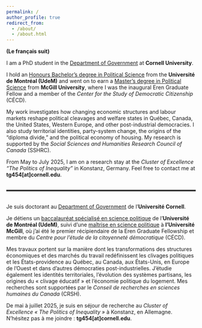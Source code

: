 ```yaml
---
permalink: /
author_profile: true
redirect_from: 
  - /about/
  - /about.html
---
```



**(Le français suit)**

I am a PhD student in the [Department of Government](https://government.cornell.edu/thomas-gareau-paquette-0) at **Cornell University**.

I hold an [Honours Bachelor’s degree in Political Science](https://pol.umontreal.ca/programmes-cours/premier-cycle/baccalaureat-science-politique/) from the **Université de Montréal (UdeM)** and went on to earn a [Master’s degree in Political Science](https://www.mcgill.ca/politicalscience/grad/admissions/ma) from **McGill University**, where I was the inaugural Eren Graduate Fellow and a member of the *Center for the Study of Democratic Citizenship* (CÉCD).

My work investigates how changing economic structures and labour markets reshape political cleavages and welfare states in Québec, Canada, the United States, Western Europe, and other post-industrial democracies. I also study territorial identities, party-system change, the origins of the “diploma divide,” and the political economy of housing. My research is supported by the *Social Sciences and Humanities Research Council of Canada* (SSHRC).

From May to July 2025, I am on a research stay at the *Cluster of Excellence “The Politics of Inequality”* in Konstanz, Germany. Feel free to contact me at **tg454[at]cornell.edu**.

<hr style="border: 0; border-top: 3px solid #333; margin: 2rem 0;">

Je suis doctorant au [Department of Government](https://government.cornell.edu/thomas-gareau-paquette-0) de l’**Université Cornell**.

Je détiens un [baccalauréat spécialisé en science politique](https://pol.umontreal.ca/programmes-cours/premier-cycle/baccalaureat-science-politique/) de l’**Université de Montréal (UdeM)**, suivi d’une [maîtrise en science politique](https://www.mcgill.ca/politicalscience/grad/admissions/ma) à **l’Université McGill**, où j’ai été le premier récipiendaire de la Eren Graduate Fellowship et membre du *Centre pour l’étude de la citoyenneté démocratique* (CÉCD).

Mes travaux portent sur la manière dont les transformations des structures économiques et des marchés du travail redéfinissent les clivages politiques et les États-providence au Québec, au Canada, aux États-Unis, en Europe de l’Ouest et dans d’autres démocraties post-industrielles. J’étudie également les identités territoriales, l’évolution des systèmes partisans, les origines du « clivage éducatif » et l’économie politique du logement. Mes recherches sont supportées par le *Conseil de recherches en sciences humaines du Canada* (CRSH).

De mai à juillet 2025, je suis en séjour de recherche au *Cluster of Excellence « The Politics of Inequality »* à Konstanz, en Allemagne. N’hésitez pas à me joindre : **tg454[at]cornell.edu**. 
